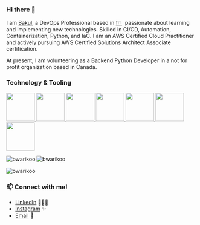 ### Hi there 👋

<!--
**bwarikoo/bwarikoo** is a ✨ _special_ ✨ repository because its `README.md` (this file) appears on your GitHub profile.
-->
I am [Bakul](https://www.linkedin.com/in/bakulwarikoo/), a DevOps Professional based in [🇮 ](https://en.wikipedia.org/wiki/United_States)&nbsp; passionate about learning and implementing new technologies. Skilled in CI/CD, Automation, Containerization, Python, and IaC. I am an AWS Certified Cloud Practitioner and actively pursuing AWS Certified Solutions Architect Associate certification.

At present, I am volunteering as a Backend Python Developer in a not for profit organization based in Canada.

  
### Technology & Tooling
  
 <p float="left">
  <a href="https://github.com/" target="_blank" >
    <img src="https://foundations.projectpythia.org/_images/GitHub-logo.png"  height="75" />
  </a> 
  <a href="https://www.jenkins.io/" target="_blank" >
    <img src="https://upload.wikimedia.org/wikipedia/commons/e/e9/Jenkins_logo.svg"  height="75" />
  </a> 
  <a href="https://www.docker.com/" target="_blank" >
    <img src=""  height="75" />
  </a>
  <a href="https://www.terraform.io/" target="_blank" >
    <img src="https://camo.githubusercontent.com/1a4ed08978379480a9b1ca95d7f4cc8eb80b45ad47c056a7cfb5c597e9315ae5/68747470733a2f2f7777772e6461746f636d732d6173736574732e636f6d2f323838352f313632393934313234322d6c6f676f2d7465727261666f726d2d6d61696e2e737667"  height="75" />
  </a>
  <a href="https://aws.amazon.com/" target="_blank" >
    <img src="https://raw.githubusercontent.com/itsksaurabh/itsksaurabh/master/assets/aws.gif"  height="75" />
  </a>
  <a href="https://www.python.org" target="_blank" >
    <img src="https://en.wikipedia.org/wiki/Python_%28programming_language%29#/media/File:Python-logo-notext.svg"  height="75" />
  </a>
  <a href="https://kernel.org/" target="_blank" >
    <img src="https://en.wikipedia.org/wiki/Linux#/media/File:Tux.svg"  height="75" />
  </a>
 </p>

<p><img align="left" src="https://github-readme-stats.vercel.app/api/top-langs?username=bwarikoo&show_icons=true&locale=en&layout=compact" alt="bwarikoo" /></p>

<p>&nbsp;<img align="left" src="https://github-readme-stats.vercel.app/api?username=bwarikoo&show_icons=true&locale=en" alt="bwarikoo" /></p>

<p><img align="center" src="https://github-readme-streak-stats.herokuapp.com/?user=bwarikoo&" alt="bwarikoo" /></p>


### 📫 Connect with me!

 - [LinkedIn](https://www.linkedin.com/in/bakulwarikoo/) 👨🏻‍💻
 - [Instagram](https://www.instagram.com/bakul.warikoo/) ✨
 - [Email](mailto:bwarikoo@gmail.com) 💌
